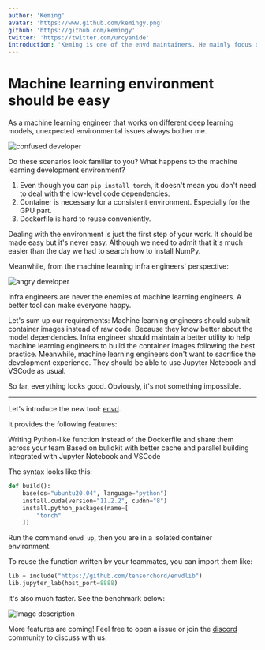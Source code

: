 ```yaml
---
author: 'Keming'
avatar: 'https://www.github.com/kemingy.png'
github: 'https://github.com/kemingy'
twitter: 'https://twitter.com/urcyanide'
introduction: 'Keming is one of the envd maintainers. He mainly focus on the online machine learning model serving part.'
---
```


# Machine learning environment should be easy 

As a machine learning engineer that works on different deep learning models, unexpected environmental issues always bother me.

<img src="https://user-images.githubusercontent.com/52693877/191025031-b3b1822f-7c54-4641-90a8-986fadff606f.png" alt="confused developer">

Do these scenarios look familiar to you? What happens to the machine learning development environment?

1. Even though you can `pip install torch`, it doesn't mean you don't need to deal with the low-level code dependencies.
2. Container is necessary for a consistent environment. Especially for the GPU part.
3. Dockerfile is hard to reuse conveniently.

Dealing with the environment is just the first step of your work. It should be made easy but it's never easy. Although we need to admit that it's much easier than the day we had to search how to install NumPy.


Meanwhile, from the machine learning infra engineers' perspective:

<img src="https://user-images.githubusercontent.com/52693877/191036993-922c27cb-36d3-4db3-a6eb-03f8b16207c9.png" alt="angry developer">


Infra engineers are never the enemies of machine learning engineers. A better tool can make everyone happy.

Let's sum up our requirements:
Machine learning engineers should submit container images instead of raw code. Because they know better about the model dependencies.
Infra engineer should maintain a better utility to help machine learning engineers to build the container images following the best practice.
Meanwhile, machine learning engineers don't want to sacrifice the development experience. They should be able to use Jupyter Notebook and VSCode as usual.

So far, everything looks good. Obviously, it's not something impossible.

---

Let's introduce the new tool: [envd](https://github.com/tensorchord/envd).

It provides the following features:

Writing Python-like function instead of the Dockerfile and share them across your team
Based on bulidkit with better cache and parallel building
Integrated with Jupyter Notebook and VSCode

The syntax looks like this:

```python
def build():
    base(os="ubuntu20.04", language="python")
    install.cuda(version="11.2.2", cudnn="8")
    install.python_packages(name=[
        "torch"
    ])
```

Run the command `envd up`, then you are in a isolated container environment.

To reuse the function written by your teammates, you can import them like:

```python
lib = include("https://github.com/tensorchord/envdlib")
lib.jupyter_lab(host_port=8888)
```

It's also much faster. See the benchmark below:

![Image description](https://user-images.githubusercontent.com/5100735/189928628-543f4851-87b7-462b-b811-372cbf46ff25.svg)

More features are coming! Feel free to open a issue or join the [discord](https://discord.gg/KqswhpVgdU) community to discuss with us.

<Author/>
